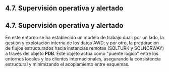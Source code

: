 ## 4.7. Supervisión operativa y alertado

## 4.7. Supervisión operativa y alertado

En este entorno se ha establecido un modelo de trabajo dual: por un lado, la gestión y explotación interna de los datos AWD; y por otro, la preparación de flujos estructurados hacia instancias remotas (SQLTURK y SQLNORWAY) a través del objeto **PDB**. Este objeto actúa como "puente lógico" entre los entornos locales y los clientes internacionales, asegurando la consistencia estructural y minimizando el acoplamiento entre esquemas.
